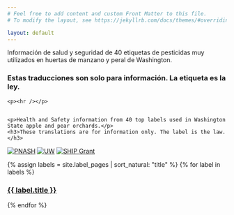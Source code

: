 ```yaml
---
# Feel free to add content and custom Front Matter to this file.
# To modify the layout, see https://jekyllrb.com/docs/themes/#overriding-theme-defaults

layout: default
---
```


<div class="intro">
  <div class="intro-text">
    <p>Información de salud y seguridad de 40 etiquetas de pesticidas muy utilizados en huertas de manzano y peral de Washington.</p>
    <h3>Estas traducciones son solo para información. La etiqueta es la ley.</h3>

    <p><hr /></p>


    <p>Health and Safety information from 40 top labels used in Washington State apple and pear orchards.</p>
    <h3>These translations are for information only. The label is the law.</h3>
  </div>

  <div class="sponsor-logos">
    <a href="https://deohs.washington.edu/pnash/" target="_blank"><img src="{{ "/img/PNASH-logo-web-150ppi-sq.png" | relative_url }}" alt="PNASH" /></a>
    <a href="https://www.washington.edu/" target="_blank"><img src="{{ "/img/W-Logo_Purple_Hex_sq.png" | relative_url }}" alt="UW" /></a>
    <a href="https://lni.wa.gov/safety-health/grants-committees-partnerships/safety-health-investment-projects-grant-program/" target="_blank"><img src="{{ "/img/SHIP Grant funded by L_I.svg" | relative_url }}" alt="SHIP Grant" /></a>
  </div>
</div>

{% assign labels = site.label_pages | sort_natural: "title" %}
{% for label in labels %}
  <h3><a href="{{ label.url | relative_url }}">{{ label.title }}</a></h3>
{% endfor %}
